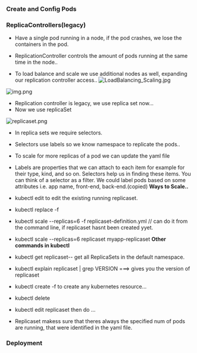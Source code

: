 ### Create and Config Pods

### ReplicaControllers(legacy)

- Have a single pod running in a node, if the pod crashes, we lose the containers in the pod.

- ReplicationController controls the amount of pods running at the same time in the node..

- To load balance and scale we use additional nodes as well, expanding our replication controller access..
  ![LoadBalancing_Scaling.jpg](LoadBalancing_Scaling.jpg)

![img.png](replicacontroller1.png)

- Replication controller is legacy, we use replica set now...
- Now we use replicaSet

![replicaset.png](replicaset.png)

- In replica sets we require selectors.
- Selectors use labels so we know namespace to replicate the pods..
- To scale for more replicas of a pod we can update the yaml file
- Labels are properties that we can attach to each item for example for their type, kind, and so on. Selectors help us in finding these items. You can think of a selector as a filter. We could label pods based on some attributes i.e. app name, front-end, back-end.(copied)
  **Ways to Scale..**
- kubectl edit to edit the existing running replicaset.
- kubectl replace -f <enter yaml file>
- kubectl scale --replicas=6 -f replicaset-definition.yml // can do it from the command line, if replicaset hasnt been created yyet.
- kubectl scale --replicas=6 replicaset myapp-replicaset
  **Other commands in kubectl**
- kubectl get replicaset-- get all ReplicaSets in the default namespace.
- kubectl explain replicaset | grep VERSION ===> gives you the version of replicaset
- kubectl create -f <yaml file> to create any kubernetes resource...
- kubectl delete <resource> <resource name>
- kubectl edit replicaset <replicaset> then do ...

- Replicaset makess sure that theres always the specified num of pods are running, that were identified in the yaml file.

### Deployment
